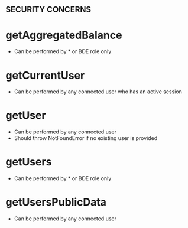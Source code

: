 ## SECURITY CONCERNS

# getAggregatedBalance

- Can be performed by \* or BDE role only

# getCurrentUser

- Can be performed by any connected user who has an active session

# getUser

- Can be performed by any connected user
- Should throw NotFoundError if no existing user is provided

# getUsers

- Can be performed by \* or BDE role only

# getUsersPublicData

- Can be performed by any connected user
